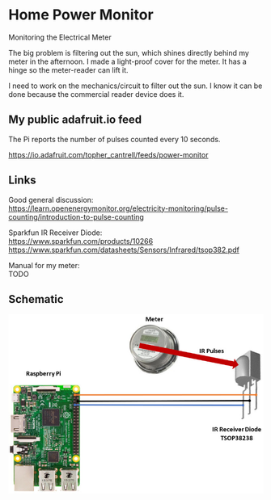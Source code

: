 # Home Power Monitor

Monitoring the Electrical Meter

The big problem is filtering out the sun, which shines directly behind my meter in the afternoon.
I made a light-proof cover for the meter. It has a hinge so the meter-reader can lift it.

I need to work on the mechanics/circuit to filter out the sun. I know it can be done because
the commercial reader device does it.

## My public adafruit.io feed

The Pi reports the number of pulses counted every 10 seconds. 

https://io.adafruit.com/topher_cantrell/feeds/power-monitor

## Links

Good general discussion:<br>
https://learn.openenergymonitor.org/electricity-monitoring/pulse-counting/introduction-to-pulse-counting

Sparkfun IR Receiver Diode:<br>
https://www.sparkfun.com/products/10266<br>
https://www.sparkfun.com/datasheets/Sensors/Infrared/tsop382.pdf

Manual for my meter:<br>
TODO

## Schematic

![](art/schematic.jpg)

